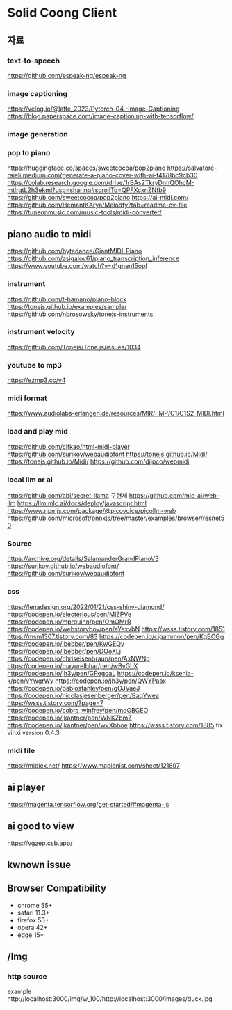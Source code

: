 # Solid Coong Client 

## 자료

### text-to-speech
https://github.com/espeak-ng/espeak-ng

### image captioning
https://velog.io/@latte_2023/Pytorch-04.-Image-Captioning
https://blog.paperspace.com/image-captioning-with-tensorflow/

### image generation 

### pop to piano
https://huggingface.co/spaces/sweetcocoa/pop2piano
https://salvatore-raieli.medium.com/generate-a-piano-cover-with-ai-f4178bc9cb30
https://colab.research.google.com/drive/1rBAs2TkryDnnQOhcM-mtlrgtL2h3ekml?usp=sharing#scrollTo=QPFXcxnZNfb9
https://github.com/sweetcocoa/pop2piano
https://ai-midi.com/
https://github.com/HemantKArya/Melodfy?tab=readme-ov-file
https://tuneonmusic.com/music-tools/midi-converter/

## piano audio to midi
https://github.com/bytedance/GiantMIDI-Piano
https://github.com/asigalov61/piano_transcription_inference
https://www.youtube.com/watch?v=d1gnen15opI

### instrument
https://github.com/t-hamano/piano-block
https://tonejs.github.io/examples/sampler
https://github.com/nbrosowsky/tonejs-instruments

### instrument velocity
https://github.com/Tonejs/Tone.js/issues/1034

### youtube to mp3
https://ezmp3.cc/v4

### midi  format
https://www.audiolabs-erlangen.de/resources/MIR/FMP/C1/C1S2_MIDI.html

### load and play mid
https://github.com/cifkao/html-midi-player
https://github.com/surikov/webaudiofont
https://tonejs.github.io/Midi/
https://tonejs.github.io/Midi/
https://github.com/djipco/webmidi

### local llm or ai
https://github.com/abi/secret-llama 구현체
https://github.com/mlc-ai/web-llm
https://llm.mlc.ai/docs/deploy/javascript.html 
https://www.npmjs.com/package/@picovoice/picollm-web
https://github.com/microsoft/onnxjs/tree/master/examples/browser/resnet50

### Source
https://archive.org/details/SalamanderGrandPianoV3
https://surikov.github.io/webaudiofont/
https://github.com/surikov/webaudiofont

### css
https://lenadesign.org/2022/01/21/css-shiny-diamond/
https://codepen.io/electerious/pen/MjZPVe
https://codepen.io/mprquinn/pen/OmOMrR
https://codepen.io/webstoryboy/pen/eYexvbN
https://wsss.tistory.com/1851
https://msm1307.tistory.com/83
https://codepen.io/cjgammon/pen/KgBOGg
https://codepen.io/lbebber/pen/KwGEQv
https://codepen.io/lbebber/pen/DOoXLj
https://codepen.io/chriseisenbraun/pen/AxNWNp
https://codepen.io/mayurelbhar/pen/wBvGbX
https://codepen.io/jh3y/pen/GRegoaL
https://codepen.io/ksenia-k/pen/vYwgrWv
https://codepen.io/jh3y/pen/QWYPaax
https://codepen.io/pablostanley/pen/gOJVaeJ
https://codepen.io/nicolasjesenberger/pen/BaqYwea
https://wsss.tistory.com/?page=7
https://codepen.io/cobra_winfrey/pen/mdGBGEO
https://codepen.io/jkantner/pen/WNKZbmZ
https://codepen.io/jkantner/pen/wvXbboe
https://wsss.tistory.com/1885
fix vinxi version 0.4.3

### midi file
https://midiex.net/
https://www.mapianist.com/sheet/121897

## ai player
https://magenta.tensorflow.org/get-started/#magenta-js

## ai good to view
https://vgzep.csb.app/

## kwnown issue

## Browser Compatibility

- chrome 55+
- safari 11.3+
- firefox 53+
- opera 42+
- edge 15+

## /Img

### http source

example
http://localhost:3000/img/w_100/http://localhost:3000/images/duck.jpg
